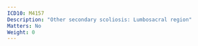 ```yaml
---
ICD10: M4157
Description: "Other secondary scoliosis: Lumbosacral region"
Matters: No
Weight: 0
---
```


